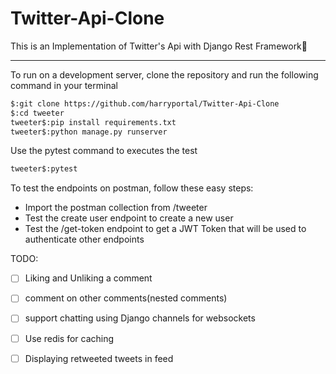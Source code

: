 # Twitter-Api-Clone
This is an Implementation of Twitter's Api with Django Rest Framework:rocket:
***
To run on a development server, clone the repository and run the following command in your terminal
```sh
$:git clone https://github.com/harryportal/Twitter-Api-Clone
$:cd tweeter 
tweeter$:pip install requirements.txt
tweeter$:python manage.py runserver
```
Use the pytest command to executes the test 
```sh
tweeter$:pytest
```
To test the endpoints on postman, follow these easy steps:
- Import the postman collection from /tweeter
- Test the create user endpoint to create a new user
- Test the /get-token endpoint to get a JWT Token that will be used to authenticate other endpoints


TODO:
- [ ] Liking and Unliking a comment
- [ ] comment on other comments(nested comments)
- [ ] support chatting using Django channels for websockets
- [ ] Use redis for caching
- [ ] Displaying retweeted tweets in feed

